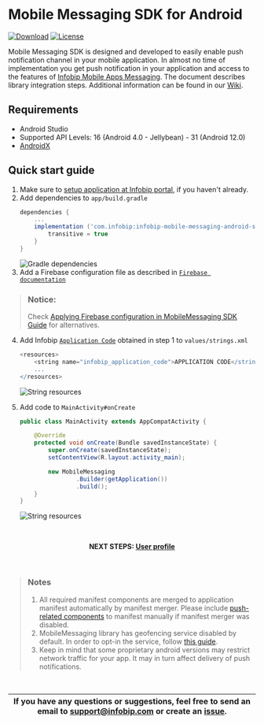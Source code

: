 # Mobile Messaging SDK for Android

[![Download](https://img.shields.io/github/v/tag/infobip/mobile-messaging-sdk-android?label=maven%20central)](https://mvnrepository.com/artifact/com.infobip/infobip-mobile-messaging-android-sdk)
[![License](https://img.shields.io/github/license/infobip/mobile-messaging-sdk-android.svg?label=License)](https://github.com/infobip/mobile-messaging-sdk-android/blob/master/LICENSE)

Mobile Messaging SDK is designed and developed to easily enable push notification channel in your mobile application. In almost no time of implementation you get push notification in your application and access to the features of <a href="https://www.infobip.com/en/products/mobile-app-messaging" target="_blank">Infobip Mobile Apps Messaging</a>. The document describes library integration steps. Additional information can be found in our <a href="https://github.com/infobip/mobile-messaging-sdk-android/wiki" target="_blank">Wiki</a>.

## Requirements

- Android Studio
- Supported API Levels: 16 (Android 4.0 - Jellybean) - 31 (Android 12.0)
- <a href="https://developer.android.com/jetpack/androidx/migrate" target="_blank">AndroidX</a>

## Quick start guide

1. Make sure to <a href="https://www.infobip.com/docs/mobile-app-messaging/create-mobile-application-profile" target="_blank">setup application at Infobip portal</a>, if you haven't already.
2. Add dependencies to `app/build.gradle`
    ```groovy
    dependencies {
        ...
        implementation ('com.infobip:infobip-mobile-messaging-android-sdk:6.3.0@aar') {
            transitive = true
        }
    }
    ```
    <img src="https://github.com/infobip/mobile-messaging-sdk-android/wiki/images/QSGGradle.png?raw=true" alt="Gradle dependencies"/>
3. Add a Firebase configuration file as described in <a href="https://firebase.google.com/docs/cloud-messaging/android/client#add_a_firebase_configuration_file" target="_blank">`Firebase documentation`</a>

> ### Notice: 
> Check <a href="https://github.com/infobip/mobile-messaging-sdk-android/wiki/Applying-Firebase-configuration-in-MobileMessaging-SDK">Applying Firebase configuration in MobileMessaging SDK Guide</a> for alternatives.

4. Add Infobip <a href="https://dev.infobip.com/push-messaging/create-application" target="_blank">`Application Code`</a> obtained in step 1 to `values/strings.xml`
    ```groovy
    <resources>
        <string name="infobip_application_code">APPLICATION CODE</string>
        ...
    </resources>
    ```
    <img src="https://github.com/infobip/mobile-messaging-sdk-android/wiki/images/QSGStrings.png?raw=true" alt="String resources"/>
4. Add code to `MainActivity#onCreate`

    ```java
    public class MainActivity extends AppCompatActivity {

        @Override
        protected void onCreate(Bundle savedInstanceState) {
            super.onCreate(savedInstanceState);
            setContentView(R.layout.activity_main);

            new MobileMessaging
                    .Builder(getApplication())
                    .build();
        }
    }
    ```
    <img src="https://github.com/infobip/mobile-messaging-sdk-android/wiki/images/QSGActivity.png?raw=true" alt="String resources"/>

<br>
<p align="center"><b>NEXT STEPS: <a href="https://github.com/infobip/mobile-messaging-sdk-android/wiki/User-profile">User profile</a></b></p>
<br>

> ### Notes
> 1. All required manifest components are merged to application manifest automatically by manifest merger. Please include <a href="https://github.com/infobip/mobile-messaging-sdk-android/wiki/Android-Manifest-components#push-notifications" target="_blank">push-related components</a> to manifest manually if manifest merger was disabled.
> 2. MobileMessaging library has geofencing service disabled by default. In order to opt-in the service, follow <a href="https://github.com/infobip/mobile-messaging-sdk-android/wiki/Geofencing-API" target="_blank">this guide</a>.
> 3. Keep in mind that some proprietary android versions may restrict network traffic for your app. It may in turn affect delivery of push notifications.

<br>

| If you have any questions or suggestions, feel free to send an email to support@infobip.com or create an <a href="https://github.com/infobip/mobile-messaging-sdk-android/issues" target="_blank">issue</a>. |
|---|




